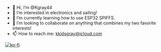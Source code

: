 - 👋 Hi, I’m @Kgray44
- 👀 I’m interested in electronics and sailing!
- 🌱 I’m currently learning how to use ESP32 SPIFFS.
- 💞️ I’m looking to collaborate on anything that combines my two favorite interests!
- 📫 How to reach me: kkidsgray@icloud.com

[![ko-fi](https://ko-fi.com/img/githubbutton_sm.svg)](https://ko-fi.com/A0A8DU1W4)

<!---
Kgray44/Kgray44 is a ✨ special ✨ repository because its `README.md` (this file) appears on your GitHub profile.
You can click the Preview link to take a look at your changes.
--->

